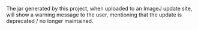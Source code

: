 The jar generated by this project, when uploaded to an ImageJ update site, will show a warning message to the user, mentioning that the update is deprecated / no longer maintained.

